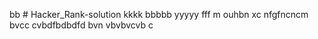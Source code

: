 bb # Hacker_Rank-solution
kkkk
bbbbb
yyyyy
fff
m 
ouhbn 
xc
nfgfncncm
bvcc
cvbdfbdbdfd
bvn vbvbvcvb
c
